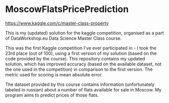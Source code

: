 # MoscowFlatsPricePrediction

https://www.kaggle.com/c/master-class-property

This is my (updated) solution for the kaggle competition, organised as a part of DataWorkshop.eu Data Science Master Class course.

This was the first Kaggle competition I've ever participated in - I took the 23rd place (out of 100), using a first version of my solution (based on the code provided by the course). This repository contains my updated solution, which has improved accuracy (based on the available dataset, not the one used in the competition) in comparison to the first version. The metric used for scoring is mean absolute error.

The dataset provided by this course contains information (unfortunately labeled in russian) about a number of flats available for sale in Moscow. My program aims to predict prices of those flats. 
